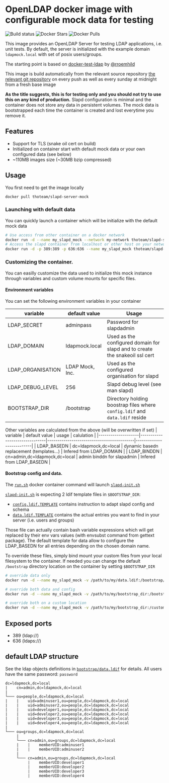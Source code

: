 # OpenLDAP docker image with configurable mock data for testing

![Build status](https://img.shields.io/github/actions/workflow/status/docker-ThoTeam/slapd-server-mock/build-and-push.yml) ![Docker Stars](https://img.shields.io/docker/stars/thoteam/slapd-server-mock.svg) ![Docker Pulls](https://img.shields.io/docker/pulls/thoteam/slapd-server-mock.svg)

This image provides an OpenLDAP Server for testing LDAP applications, i.e. unit tests.
By default, the server is initialized with the example domain `ldapmock.local` with set of posix users/groups.


The starting point is based on [docker-test-ldap](https://github.com/rroemhild/docker-test-openldap) by [@rroemhild](https://github.com/rroemhild)

This image is build automatically from the relevant source repository [the relevant git repository](https://github.com/docker-ThoTeam/slapd-server-mock) on every push
as well as every sunday at midnight from a fresh base image

**As the title suggests, this is for testing only and you should not try to use this on any kind of production.** Slapd configuration
is minimal and the container does not store any data in persistent volumes. The mock data is bootstrapped each time the container
is created and lost everytime you remove it.

## Features

* Support for TLS (snake oil cert on build)
* Initialized on container start with default mock data or your own configured data (see below)
* ~110MB images size (~30MB bzip compressed)


## Usage

You first need to get the image locally

```bash
docker pull thoteam/slapd-server-mock
```

### Launching with default data

You can quickly launch a container which will be initialize with the default mock data
```bash
# Use access from other container on a docker network
docker run -d --name my_slapd_mock --network my-network thoteam/slapd-server-mock
# Access the slapd container from localhost or other host on your network
docker run -d -p 389:389 -p 636:636 --name my_slapd_mock thoteam/slapd-server-mock
```

### Customizing the container.

You can easilly customize the data used to initialize this mock instance through variables
and custom volume mounts for specific files.


#### Environment variables
You can set the following environment variables in your container

| variable          | default value                 | Usage                                                                               |
|-------------------|-------------------------------|-------------------------------------------------------------------------------------|
| LDAP_SECRET       | adminpass                     | Password for slapdadmin                                                             |
| LDAP_DOMAIN       | ldapmock.local                | Used as the configured domain for slapd and to create the snakeoil ssl cert         |
| LDAP_ORGANISATION | LDAP Mock, Inc.               | Used as the configured organisation for slapd                                       |
| LDAP_DEBUG_LEVEL  | 256                           | Slapd debug level (see man slapd)                                                   |
| BOOTSTRAP_DIR     | /bootstrap                    | Directory holding boostrap files where `config.ldif` and `data.ldif` reside         |

Other variables are calculated from the above (will be overwritten if set)
| variable           | default value                 | usage                                     | calulation               |
|--------------------|-------------------------------|-------------------------------------------|--------------------------|
| LDAP_BASEDN        | dc=ldapmock,dc=local          | dynamic basedn replacement (templates...) | Infered from LDAP_DOMAIN |
| LDAP_BINDDN        | cn=admin,dc=ldapmock,dc=local | admin binddn for slapadmin                | Infered from LDAP_BASEDN |


#### Bootstrap config and data.

The [`run.sh`](run.sh) docker container command will launch [`slapd-init.sh`](slapd-init.sh)

[`slapd-init.sh`](slapd-init.sh) is expecting 2 ldif template files in `$BOOTSTRAP_DIR`:
* [`config.ldif.TEMPLATE`](bootstrap/config.ldif.TEMPLATE) contains instruction to adapt slapd config and schema
* [`data.ldif.TEMPLATE`](bootstrap/data.ldif.TEMPLATE) contains the actual entries you want to find in your server (i.e. users and groups)

Those file can actually contain bash variable expressions which will get replaced by their env vars values
(with envsubst command from gettext package). The default template for data allow to configure the LDAP_BASEDN for all entries depending on the chosen domain name.

To override these files, simply bind mount your custom files from your local filesystem to the container. If needed
you can change the default `/bootstrap` directory location on the container by setting `$BOOTSTRAP_DIR`

```bash
# override data only
docker run -d --name my_slapd_mock -v /path/to/my/data.ldif:/bootstrap/data.ldif.TEMPLATE thoteam/slapd-server-mock

# override both data and config
docker run -d --name my_slapd_mock -v /path/to/my/bootstrap_dir:/bootstrap thoteam/slapd-server-mock

# override both on a custom location
docker run -d --name my_slapd_mock -v /path/to/my/bootstrap_dir:/customdir -e BOOTSTRAP_DIR=/customdir thoteam/slapd-server-mock
```

## Exposed ports

* 389 (ldap://)
* 636 (ldaps://)


## default LDAP structure

See the ldap objects definitions in [`bootstrap/data.ldif`](bootstrap/data.ldif.TEMPLATE) for details.
All users have the same password: `password`

```
dc=ldapmock,dc=local
|    cn=admin,dc=ldapmock,dc=local
|
└─── ou=people,dc=ldapmock,dc=local
|    |    uid=adminuser1,ou=people,dc=ldapmock,dc=local
|    |    uid=adminuser2,ou=people,dc=ldapmock,dc=local
|    |    uid=developer1,ou=people,dc=ldapmock,dc=local
|    |    uid=developer2,ou=people,dc=ldapmock,dc=local
|    |    uid=developer3,ou=people,dc=ldapmock,dc=local
|    |    uid=developer4,ou=people,dc=ldapmock,dc=local
|
└─── ou=groups,dc=ldapmock,dc=local
     |
     └─── cn=admin,ou=groups,dc=ldapmock,dc=local
     |    |    memberUID:adminuser1
     |    |    memberUID:adminuser2
     |
     └─── cn=admin,ou=groups,dc=ldapmock,dc=local
          |    memberUID:developer1
          |    memberUID:developer2
          |    memberUID:developer3
          |    memberUID:developer4
```
